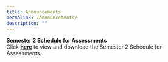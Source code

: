 ```yaml
---
title: Announcements
permalink: /announcements/
description: ""
---
```

<p><strong>Semester 2 Schedule for Assessments</strong></a><br>Click&nbsp;<a href="/information/students/assessment-matters" target="_blank" rel="noopener"><strong>here</strong></a>&nbsp;to view and download the Semester 2 Schedule for Assessments.</p>